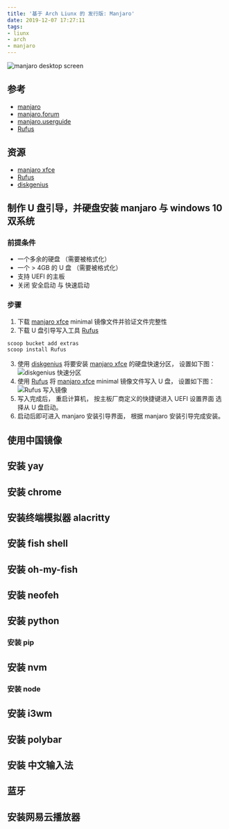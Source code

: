 ```yaml
---
title: '基于 Arch Liunx 的 发行版: Manjaro'
date: 2019-12-07 17:27:11
tags:
- liunx
- arch
- manjaro
---
```


![manjaro desktop screen](http://r.photo.store.qq.com/psc?/V12iDrZG1mzmnh/uMeul31pGB4ZvQm8Ou4xcQusFzaMQtX5c0lWF3.b9dQ0gdyG**xu7pJP1Ns1qbaRd2mytJizJc5OiZ2jnpiLu2n.3DPccdoc.J7w6ZF9Ors!/r)

[manjaro xfce]: https://manjaro.org/download/official/xfce/
[Rufus]: https://rufus.ie/
[manjaro]: https://manjaro.org/
[manjaro.forum]: https://forum.manjaro.org/
[manjaro.userguide]: https://manjaro.org/support/userguide/
[diskgenius]: http://www.diskgenius.cn/help/index.php?from=dg
## 参考

- [manjaro][]
- [manjaro.forum][]
- [manjaro.userguide][]
- [Rufus]

## 资源

- [manjaro xfce][]
- [Rufus][]
- [diskgenius][]


## 制作 U 盘引导，并硬盘安装 manjaro 与 windows 10 双系统

### 前提条件

- 一个多余的硬盘     （需要被格式化）
- 一个 > 4GB 的 U 盘 （需要被格式化）
- 支持 UEFI 的主板
- 关闭 安全启动 与 快速启动

### 步骤
1. 下载 [manjaro xfce][] minimal 镜像文件并验证文件完整性
2. 下载 U 盘引导写入工具 [Rufus][]
```powershell
scoop bucket add extras
scoop install Rufus
```
3. 使用 [diskgenius][] 将要安装 [manjaro xfce][] 的硬盘快速分区， 设置如下图：
  ![diskgenius 快速分区](http://r.photo.store.qq.com/psc?/V12iDrZG1mzmnh/uMeul31pGB4ZvQm8Ou4xcT19I3WCV*fRmPLfQxeajyi6ofvaSLyDegoi9PkLgt7AJ.J3xLRFAF*Vao.97Mo7XjNLFWgASEbTMH*Rtj9ElMU!/r)
4. 使用 [Rufus][] 将 [manjaro xfce][] minimal 镜像文件写入 U 盘， 设置如下图：
  ![Rufus 写入镜像](http://r.photo.store.qq.com/psc?/V12iDrZG1mzmnh/uMeul31pGB4ZvQm8Ou4xcZ8veDcASaoVEfG0BZSSWfGkdm9yN0QblxXsOIJhJvD8qTKoIXdKSA00JlEK8EeM.dCTFC8rLTSRDEFolKU5MDY!/r)
5. 写入完成后， 重启计算机， 按主板厂商定义的快捷键进入 UEFI 设置界面
  选择从 U 盘启动。
6. 启动后即可进入 manjaro 安装引导界面， 根据 manjaro 安装引导完成安装。


## 使用中国镜像

## 安装 yay

## 安装 chrome

## 安装终端模拟器 alacritty

## 安装 fish shell

## 安装 oh-my-fish

## 安装 neofeh

## 安装 python

### 安装 pip

## 安装 nvm

### 安装 node

## 安装 i3wm

## 安装 polybar

## 安装 中文输入法

## 蓝牙

## 安装网易云播放器







